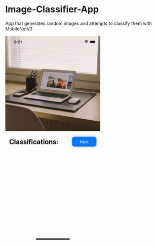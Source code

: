 # Image-Classifier-App
App that generates random images and attempts to classify them with MobileNetV2

<img src="https://github.com/Elichartnett/Image-Classifier-App/blob/main/1.gif" alt="1" width="300"/>
